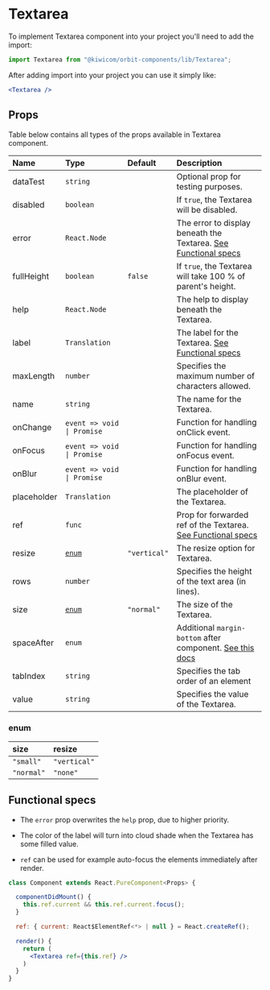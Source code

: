# Textarea
To implement Textarea component into your project you'll need to add the import:
```jsx
import Textarea from "@kiwicom/orbit-components/lib/Textarea";
```
After adding import into your project you can use it simply like:
```jsx
<Textarea />
```
## Props
Table below contains all types of the props available in Textarea component.

| Name          | Type                        | Default      | Description                      |
| :------------ | :-------------------------- | :----------- | :------------------------------- |
| dataTest      | `string`                    |              | Optional prop for testing purposes.
| disabled      | `boolean`                   |              | If `true`, the Textarea will be disabled.
| error         | `React.Node`                |              | The error to display beneath the Textarea. [See Functional specs](#functional-specs)
| fullHeight    | `boolean`                   | `false`      | If `true`, the Textarea will take 100 % of parent's height.
| help          | `React.Node`                |              | The help to display beneath the Textarea.
| label         | `Translation`               |              | The label for the Textarea. [See Functional specs](#functional-specs)
| maxLength     | `number`                    |              | Specifies the maximum number of characters allowed.
| name          | `string`                    |              | The name for the Textarea.
| onChange      | `event => void \| Promise`  |              | Function for handling onClick event.
| onFocus       | `event => void \| Promise`  |              | Function for handling onFocus event.
| onBlur        | `event => void \| Promise`  |              | Function for handling onBlur event.
| placeholder   | `Translation`               |              | The placeholder of the Textarea.
| ref           | `func`                      |              | Prop for forwarded ref of the Textarea. [See Functional specs](#functional-specs)
| resize        | [`enum`](#enum)             | `"vertical"` | The resize option for Textarea.
| rows          | `number`                    |              | Specifies the height of the text area (in lines).
| size          | [`enum`](#enum)             | `"normal"`   | The size of the Textarea.
| spaceAfter    | `enum`                      |              | Additional `margin-bottom` after component. [See this docs](https://github.com/kiwicom/orbit-components/tree/master/src/common/getSpacingToken)
| tabIndex      | `string`                    |              | Specifies the tab order of an element
| value         | `string`                    |              | Specifies the value of the Textarea.

### enum

| size         | resize        |
| :----------- | :------------ |
| `"small"`    | `"vertical"`
| `"normal"`   | `"none"`


## Functional specs
* The `error` prop overwrites the `help` prop, due to higher priority.

* The color of the label will turn into cloud shade when the Textarea has some filled value.

* `ref` can be used for example auto-focus the elements immediately after render.
```jsx
class Component extends React.PureComponent<Props> {

  componentDidMount() {
    this.ref.current && this.ref.current.focus();
  }

  ref: { current: React$ElementRef<*> | null } = React.createRef();

  render() {
    return (
      <Textarea ref={this.ref} />
    )
  }
}
```
